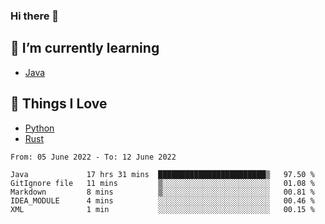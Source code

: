 ### Hi there 👋
<!-- ## About Me -->

## 🌱 I’m currently learning
- [Java](https://www.java.com/)

## 🥰 Things I Love
- [Python](https://www.python.org/) 
- [Rust](https://www.rust-lang.org/)

<!--START_SECTION:waka-->

```text
From: 05 June 2022 - To: 12 June 2022

Java             17 hrs 31 mins  ████████████████████████▒   97.50 %
GitIgnore file   11 mins         ▒░░░░░░░░░░░░░░░░░░░░░░░░   01.08 %
Markdown         8 mins          ▒░░░░░░░░░░░░░░░░░░░░░░░░   00.81 %
IDEA_MODULE      4 mins          ░░░░░░░░░░░░░░░░░░░░░░░░░   00.46 %
XML              1 min           ░░░░░░░░░░░░░░░░░░░░░░░░░   00.15 %
```

<!--END_SECTION:waka-->

<!--
**CharlesC03/CharlesC03** is a ✨ _special_ ✨ repository because its `README.md` (this file) appears on your GitHub profile.

Here are some ideas to get you started:

- 🔭 I’m currently working on ...
- 🌱 I’m currently learning ...
- 👯 I’m looking to collaborate on ...
- 🤔 I’m looking for help with ...
- 💬 Ask me about ...
- 📫 How to reach me: ...
- 😄 Pronouns: ...
- ⚡ Fun fact: ...
-->
